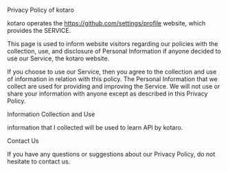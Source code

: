 Privacy Policy of kotaro

kotaro operates the https://github.com/settings/profile website, which provides the SERVICE.

This page is used to inform website visitors regarding our policies with the collection, use, and disclosure of Personal Information if anyone decided to use our Service, the kotaro website.

If you choose to use our Service, then you agree to the collection and use of information in relation with this policy. The Personal Information that we collect are used for providing and improving the Service. We will not use or share your information with anyone except as described in this Privacy Policy. 

Information Collection and Use

information that I collected will be used to learn API by kotaro.

Contact Us

If you have any questions or suggestions about our Privacy Policy, do not hesitate to contact us.
